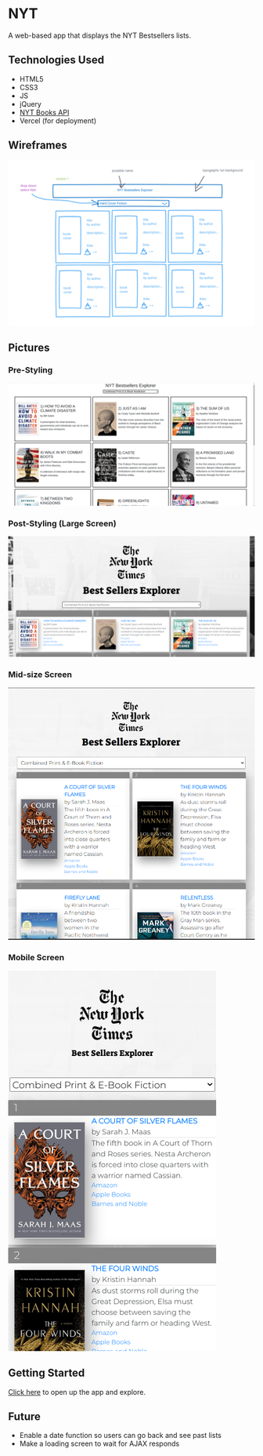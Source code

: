 # NYT

A web-based app that displays the NYT Bestsellers lists.

## Technologies Used
- HTML5
- CSS3
- JS
- jQuery
- [NYT Books API](https://developer.nytimes.com/docs/books-product/1/overview/)
- Vercel (for deployment)

##  Wireframes 

![wireframev1](./img/wireframev1.png)

## Pictures

### Pre-Styling

![Pre-Style](./img/Pre-Style.png)

### Post-Styling (Large Screen)

![Post-Style](./img/Post-Style.png)

### Mid-size Screen

![Mid-Size](./img/mid-size.png)

### Mobile Screen

![Mobile](./img/mobile.png)

## Getting Started 

[Click here](https://nyt-bs-explorer.vercel.app/) to open up the app and explore.

## Future 

- Enable a date function so users can go back and see past lists
- Make a loading screen to wait for AJAX responds
